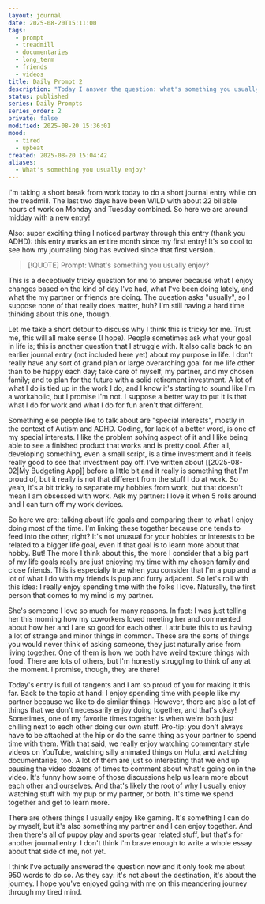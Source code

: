 ```yaml
---
layout: journal
date: 2025-08-20T15:11:00
tags:
  - prompt
  - treadmill
  - documentaries
  - long_term
  - friends
  - videos
title: Daily Prompt 2
description: "Today I answer the question: what's something you usually enjoy?"
status: published
series: Daily Prompts
series_order: 2
private: false
modified: 2025-08-20 15:36:01
mood:
  - tired
  - upbeat
created: 2025-08-20 15:04:42
aliases:
  - What's something you usually enjoy?
---
```

I'm taking a short break from work today to do a short journal entry while on the treadmill.  The last two days have been WILD with about 22 billable hours of work on Monday and Tuesday combined.  So here we are around midday with a new entry!

Also: super exciting thing I noticed partway through this entry (thank you ADHD): this entry marks an entire month since my first entry!  It's so cool to see how my journaling blog has evolved since that first version.

> [!QUOTE] Prompt: What's something you usually enjoy?

This is a deceptively tricky question for me to answer because what I enjoy changes based on the kind of day I've had, what I've been doing lately, and what the my partner or friends are doing.  The question asks "usually", so I suppose none of that really does matter, huh?  I'm still having a hard time thinking about this one, though.

Let me take a short detour to discuss why I think this is tricky for me.  Trust me, this will all make sense (I hope).  People sometimes ask what your goal in life is; this is another question that I struggle with.  It also calls back to an earlier journal entry (not included here yet) about my purpose in life.  I don't really have any sort of grand plan or large overarching goal for me life other than to be happy each day; take care of myself, my partner, and my chosen family; and to plan for the future with a solid retirement investment.  A lot of what I do is tied up in the work I do, and I know it's starting to sound like I'm a workaholic, but I promise I'm not.  I suppose a better way to put it is that what I do for work and what I do for fun aren't that different.

Something else people like to talk about are "special interests", mostly in the context of Autism and ADHD.  Coding, for lack of a better word, is one of my special interests.  I like the problem solving aspect of it and I like being able to see a finished product that works and is pretty cool.  After all, developing something, even a small script, is a time investment and it feels really good to see that investment pay off.  I've written about [[2025-08-02|My Budgeting App]] before a little bit and it really is something that I'm proud of, but it really is not that different from the stuff I do at work.  So yeah, it's a bit tricky to separate my hobbies from work, but that doesn't mean I am obsessed with work.  Ask my partner: I love it when 5 rolls around and I can turn off my work devices.

So here we are: talking about life goals and comparing them to what I enjoy doing most of the time.  I'm linking these together because one tends to feed into the other, right? It's not unusual for your hobbies or interests to be related to a bigger life goal, even if that goal is to learn more about that hobby.  But! The more I think about this, the more I consider that a big part of my life goals really are just enjoying my time with my chosen family and close friends.  This is especially true when you consider that I'm a pup and a lot of what I do with my friends is pup and furry adjacent.  So let's roll with this idea: I really enjoy spending time with the folks I love.  Naturally, the first person that comes to my mind is my partner.

She's someone I love so much for many reasons.  In fact: I was just telling her this morning how my coworkers loved meeting her and commented about how her and I are so good for each other.  I attribute this to us having a lot of strange and minor things in common.  These are the sorts of things you would never think of asking someone, they just naturally arise from living together.  One of them is how we both have weird texture things with food.  There are lots of others, but I'm honestly struggling to think of any at the moment.  I promise, though, they are there!

Today's entry is full of tangents and I am so proud of you for making it this far.  Back to the topic at hand: I enjoy spending time with people like my partner because we like to do similar things.  However, there are also a lot of things that we don't necessarily enjoy doing together, and that's okay!  Sometimes, one of my favorite times together is when we're both just chilling next to each other doing our own stuff.  Pro-tip: you don't always have to be attached at the hip or do the same thing as your partner to spend time with them.  With that said, we really enjoy watching commentary style videos on YouTube, watching silly animated things on Hulu, and watching documentaries, too.  A lot of them are just so interesting that we end up pausing the video dozens of times to comment about what's going on in the video.  It's funny how some of those discussions help us learn more about each other and ourselves.  And that's likely the root of why I usually enjoy watching stuff with my pup or my partner, or both.  It's time we spend together and get to learn more.

There are others things I usually enjoy like gaming.  It's something I can do by myself, but it's also something my partner and I can enjoy together.  And then there's all of puppy play and sports gear related stuff, but that's for another journal entry.  I don't think I'm brave enough to write a whole essay about that side of me, not yet.

I think I've actually answered the question now and it only took me about 950 words to do so.  As they say: it's not about the destination, it's about the journey.  I hope you've enjoyed going with me on this meandering journey through my tired mind.